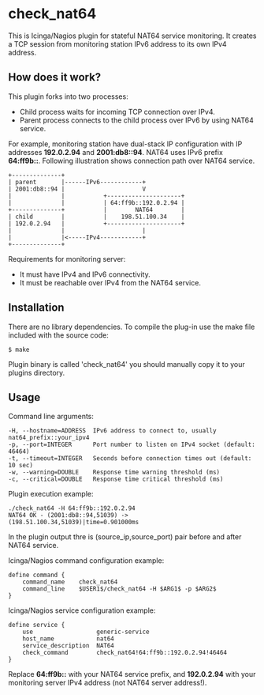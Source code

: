 check_nat64
===========

This is Icinga/Nagios plugin for stateful NAT64 service monitoring. It
creates a TCP session from monitoring station IPv6 address to its own IPv4
address.


How does it work?
-----------------

This plugin forks into two processes:

* Child process waits for incoming TCP connection over IPv4.
* Parent process connects to the child process over IPv6 by using NAT64 service.

For example, monitoring station have dual-stack IP configuration with IP
addresses **192.0.2.94** and **2001:db8::94**. NAT64 uses IPv6 prefix
**64:ff9b::**. Following illustration shows connection path over NAT64 service.

	+--------------+ 
	| parent       |------IPv6------------+
	| 2001:db8::94 |                      V
	|              |           +---------------------+
	|              |           | 64:ff9b::192.0.2.94 |
	+--------------+           |        NAT64        |
	| child        |           |    198.51.100.34    |
	| 192.0.2.94   |           +---------------------+
	|              |                      |
	|              |<-----IPv4------------+
	+--------------+

Requirements for monitoring server:

* It must have IPv4 and IPv6 connectivity.
* It must be reachable over IPv4 from the NAT64 service.

Installation
------------

There are no library dependencies. To compile the plug-in use the make file
included with the source code:

	$ make

Plugin binary is called 'check_nat64' you should manually copy it to your
plugins directory.


Usage
-----

Command line arguments:

    -H, --hostname=ADDRESS  IPv6 address to connect to, usually nat64_prefix::your_ipv4
    -p, --port=INTEGER      Port number to listen on IPv4 socket (default: 46464)
    -t, --timeout=INTEGER   Seconds before connection times out (default: 10 sec)
    -w, --warning=DOUBLE    Response time warning threshold (ms)
    -c, --critical=DOUBLE   Response time critical threshold (ms)

Plugin execution example:

	./check_nat64 -H 64:ff9b::192.0.2.94
	NAT64 OK - (2001:db8::94,51039) -> (198.51.100.34,51039)|time=0.901000ms

In the plugin output thre is (source_ip,source_port) pair before and after NAT64
service.

Icinga/Nagios command configuration example:

	define command {
		command_name    check_nat64
		command_line    $USER1$/check_nat64 -H $ARG1$ -p $ARG2$
	}

Icinga/Nagios service configuration example:

	define service {
		use                  generic-service
		host_name            nat64
		service_description  NAT64
		check_command        check_nat64!64:ff9b::192.0.2.94!46464
	}

Replace **64:ff9b::** with your NAT64 service prefix, and **192.0.2.94** with
your monitoring server IPv4 address (not NAT64 server address!).
